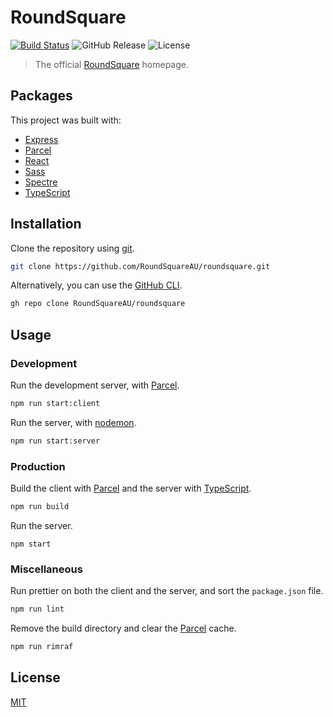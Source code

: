 # RoundSquare

[![Build Status](https://img.shields.io/drone/build/RoundSquareAU/roundsquare?server=https%3A%2F%2Fdrone.roundsquare.site)](https://drone.roundsquare.site/RoundSquareAU/roundsquare)
![GitHub Release](https://img.shields.io/github/v/release/RoundSquareAU/roundsquare?include_prereleases)
![License](https://img.shields.io/github/license/RoundSquareAU/roundsquare)

> The official [RoundSquare](https://roundsquare.site) homepage.

## Packages

This project was built with:

-   [Express](https://expressjs.com/)
-   [Parcel](https://parceljs.org/)
-   [React](https://reactjs.org/)
-   [Sass](https://sass-lang.com/)
-   [Spectre](https://picturepan2.github.io/spectre/)
-   [TypeScript](https://www.typescriptlang.org/)

## Installation

Clone the repository using [git](https://git-scm.com/).

```sh
git clone https://github.com/RoundSquareAU/roundsquare.git
```

Alternatively, you can use the [GitHub CLI](https://cli.github.com/).

```sh
gh repo clone RoundSquareAU/roundsquare
```

## Usage

### Development

Run the development server, with [Parcel](https://parceljs.org/).

```sh
npm run start:client
```

Run the server, with [nodemon](https://nodemon.io/).

```sh
npm run start:server
```

### Production

Build the client with [Parcel](https://parceljs.org/) and the server with [TypeScript](https://www.typescriptlang.org/).

```sh
npm run build
```

Run the server.

```
npm start
```

### Miscellaneous

Run prettier on both the client and the server, and sort the `package.json` file.

```sh
npm run lint
```

Remove the build directory and clear the [Parcel](https://parceljs.org/) cache.

```sh
npm run rimraf
```

## License

[MIT](LICENSE)
